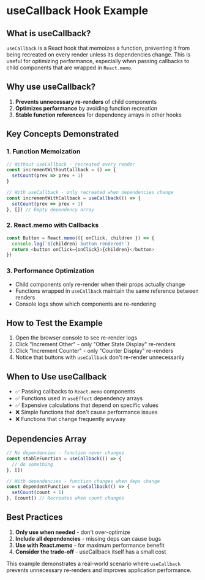 # useCallback Hook Example

## What is useCallback?

`useCallback` is a React hook that memoizes a function, preventing it from being recreated on every render unless its dependencies change. This is useful for optimizing performance, especially when passing callbacks to child components that are wrapped in `React.memo`.

## Why use useCallback?

1. **Prevents unnecessary re-renders** of child components
2. **Optimizes performance** by avoiding function recreation
3. **Stable function references** for dependency arrays in other hooks

## Key Concepts Demonstrated

### 1. Function Memoization
```javascript
// Without useCallback - recreated every render
const incrementWithoutCallback = () => {
  setCount(prev => prev + 1)
}

// With useCallback - only recreated when dependencies change
const incrementWithCallback = useCallback(() => {
  setCount(prev => prev + 1)
}, []) // Empty dependency array
```

### 2. React.memo with Callbacks
```javascript
const Button = React.memo(({ onClick, children }) => {
  console.log(`${children} button rendered!`)
  return <button onClick={onClick}>{children}</button>
})
```

### 3. Performance Optimization
- Child components only re-render when their props actually change
- Functions wrapped in `useCallback` maintain the same reference between renders
- Console logs show which components are re-rendering

## How to Test the Example

1. Open the browser console to see re-render logs
2. Click "Increment Other" - only "Other State Display" re-renders
3. Click "Increment Counter" - only "Counter Display" re-renders
4. Notice that buttons with `useCallback` don't re-render unnecessarily

## When to Use useCallback

- ✅ Passing callbacks to `React.memo` components
- ✅ Functions used in `useEffect` dependency arrays
- ✅ Expensive calculations that depend on specific values
- ❌ Simple functions that don't cause performance issues
- ❌ Functions that change frequently anyway

## Dependencies Array

```javascript
// No dependencies - function never changes
const stableFunction = useCallback(() => {
  // do something
}, [])

// With dependencies - function changes when deps change
const dependentFunction = useCallback(() => {
  setCount(count + 1)
}, [count]) // Recreates when count changes
```

## Best Practices

1. **Only use when needed** - don't over-optimize
2. **Include all dependencies** - missing deps can cause bugs
3. **Use with React.memo** - for maximum performance benefit
4. **Consider the trade-off** - useCallback itself has a small cost

This example demonstrates a real-world scenario where `useCallback` prevents unnecessary re-renders and improves application performance.
